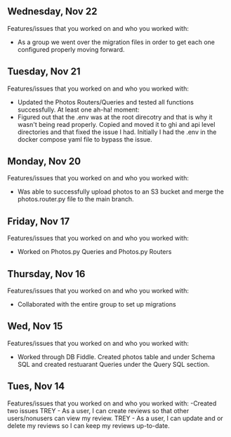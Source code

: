 ## Wednesday, Nov 22
Features/issues that you worked on and who you worked with:
- As a group we went over the migration files in order to get each one configured properly moving forward.

## Tuesday, Nov 21
Features/issues that you worked on and who you worked with:
- Updated the Photos Routers/Queries and tested all functions successfully. 
At least one ah-ha! moment:
- Figured out that the .env was at the root direcotry and that is why it wasn't being read properly. Copied and moved it to ghi and api level directories and that fixed the issue I had. Initially I had the .env in the docker compose yaml file to bypass the issue.

## Monday, Nov 20
Features/issues that you worked on and who you worked with:
- Was able to successfully upload photos to an S3 bucket and merge the photos.router.py file to the main branch. 

## Friday, Nov 17
Features/issues that you worked on and who you worked with:
- Worked on Photos.py Queries and Photos.py Routers

## Thursday, Nov 16
Features/issues that you worked on and who you worked with:
- Collaborated with the entire group to set up migrations

## Wed, Nov 15
Features/issues that you worked on and who you worked with:
- Worked through DB Fiddle. Created photos table and under Schema SQL and created restuarant Queries under the Query SQL section.

## Tues, Nov 14
Features/issues that you worked on and who you worked with:
-Created two issues
TREY - As a user, I can create reviews so that other users/nonusers can view my review.
TREY - As a user, I can update and or delete my reviews so I can keep my reviews up-to-date.
